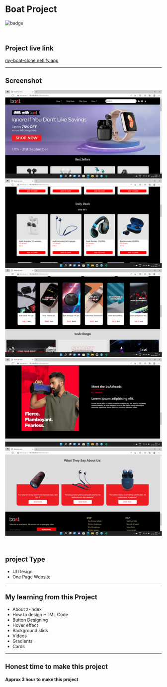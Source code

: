 # Boat Project



![badge](https://img.shields.io/badge/Technologies-HTML/CSS/Bootstrap-green)

<br>

## Project live link
[my-boat-clone.netlify.app](my-boat-clone.netlify.app "project01")

<hr>

## Screenshot
![](./screenshots/01.png)
![](./screenshots/02.png)
![](./screenshots/03.png)
![](./screenshots/04.png)
![](./screenshots/05.png)

<br>

## project Type
- UI Design
- One Page Website

<hr>

## My learning from this Project
- About z-index
- How to design HTML Code
- Button Designing
- Hover effect
- Background slids
- Videos
- Gradients
- Cards


<hr>

## Honest time to make this project
#### Approx 3 hour to make this project
